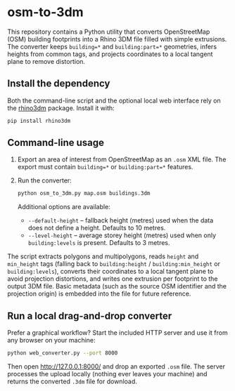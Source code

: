 # osm-to-3dm

This repository contains a Python utility that converts OpenStreetMap (OSM)
building footprints into a Rhino 3DM file filled with simple extrusions. The
converter keeps `building=*` and `building:part=*` geometries, infers heights
from common tags, and projects coordinates to a local tangent plane to remove
distortion.

## Install the dependency

Both the command-line script and the optional local web interface rely on the
[rhino3dm](https://github.com/mcneel/rhino3dm) package. Install it with:

```bash
pip install rhino3dm
```

## Command-line usage

1. Export an area of interest from OpenStreetMap as an `.osm` XML file. The
   export must contain `building=*` or `building:part=*` features.
2. Run the converter:

   ```bash
   python osm_to_3dm.py map.osm buildings.3dm
   ```

   Additional options are available:

   * `--default-height` – fallback height (metres) used when the data does not
     define a height. Defaults to 10 metres.
   * `--level-height` – average storey height (metres) used when only
     `building:levels` is present. Defaults to 3 metres.

The script extracts polygons and multipolygons, reads `height` and
`min_height` tags (falling back to `building:height` / `building:min_height` or
`building:levels`), converts their coordinates to a local tangent plane to
avoid projection distortions, and writes one extrusion per footprint to the
output 3DM file. Basic metadata (such as the source OSM identifier and the
projection origin) is embedded into the file for future reference.

## Run a local drag-and-drop converter

Prefer a graphical workflow? Start the included HTTP server and use it from any
browser on your machine:

```bash
python web_converter.py --port 8000
```

Then open <http://127.0.0.1:8000/> and drop an exported `.osm` file. The server
processes the upload locally (nothing ever leaves your machine) and returns the
converted `.3dm` file for download.
